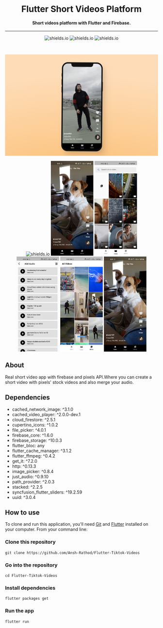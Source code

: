 <h1 align="center">
    <br>
    Flutter Short Videos Platform
</h1>

<h4 align="center">
 Short videos platform with Flutter and Firebase.
</h4>
<hr>
<p align="center">
  <img alt="shields.io" src="https://img.shields.io/github/license/Ansh-Rathod/Flutter-Tiktok-Videos" />
  <img alt="shields.io" src="https://img.shields.io/github/issues/Ansh-Rathod/Flutter-Tiktok-Videos" />
  <img alt="shields.io" src="https://img.shields.io/github/stars/Ansh-Rathod/Flutter-Tiktok-Videos?style=social" />

</p>
<br/>
<p align="center">
    <img src="screenshots\Thumbnail.jpg" alt="drawing" />
</p>

<p align="center">
  <img alt="shields.io" src="screenshots\20210909_133005.gif" width="140"/>
  <img alt="shields.io" src="screenshots/1.jpg" width="140"/>
  <img alt="shields.io" src="screenshots/2.jpg" width="140"/>
  <img alt="shields.io" src="screenshots/4.jpg" width="140"/>
  <img alt="shields.io" src="screenshots/5.jpg" width="140"/>
  <img alt="shields.io" src="screenshots/6.jpg" width="140"/>

</p>

## About

Real short video app with firebase and pixels API.Where you can create a short video with pixels' stock videos and also merge your audio.

## Dependencies<br/>

- cached_network_image: ^3.1.0
- cached_video_player: ^2.0.0-dev.1
- cloud_firestore: ^2.5.1
- cupertino_icons: ^1.0.2
- file_picker: ^4.0.1
- firebase_core: ^1.6.0
- firebase_storage: ^10.0.3
- flutter_bloc: any
- flutter_cache_manager: ^3.1.2
- flutter_ffmpeg: ^0.4.2
- get_it: ^7.2.0
- http: ^0.13.3
- image_picker: ^0.8.4
- just_audio: ^0.9.10
- path_provider: ^2.0.3
- stacked: ^2.2.5
- syncfusion_flutter_sliders: ^19.2.59
- uuid: ^3.0.4

## How to use

To clone and run this application, you'll need [Git](https://git-scm.com/downloads) and [Flutter](https://flutter.dev/docs/get-started/install) installed on your computer. From your command line:

### Clone this repository

```
git clone https://github.com/Ansh-Rathod/Flutter-Tiktok-Videos
```

### Go into the repository

```
cd Flutter-Tiktok-Videos
```

### Install dependencies

```
flutter packages get
```

### Run the app

```
flutter run
```

